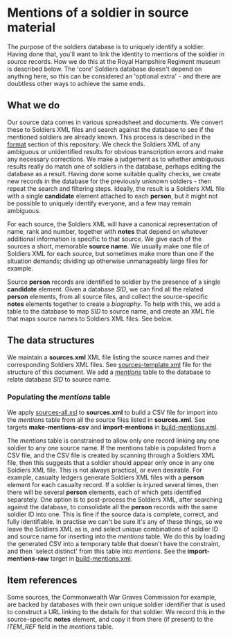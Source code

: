 # Mentions of a soldier in source material
The purpose of the soldiers database is to uniquely identify a soldier. Having done that, you'll want to link the identity to mentions of the soldier in source records. How we do this at the Royal Hampshire Regiment museum is described below. The 'core' Soldiers database doesn't depend on anything here, so this can be considered an 'optional extra' - and there are doubtless other ways to achieve the same ends.

## What we do 
Our source data comes in various spreadsheet and documents. We convert these to Soldiers XML files and search against the database to see if the mentioned soldiers are already known. This process is described in the [format](/format) section of this repository. We check the Soldiers XML of any ambiguous or unidentified results for obvious transcription errors and make any necessary corrections. We make a judgement as to whether ambiguous results really do match one of soldiers in the database, perhaps editing the database as a result. Having done some suitable quality checks, we create new records in the database for the previously unknown soldiers - then repeat the search and filtering steps. Ideally, the result is a Soldiers XML file with a single **candidate** element attached to each **person**, but it might not be possible to uniquely identify everyone, and a few may remain ambiguous.

For each source, the Soldiers XML will have a canonical representation of name, rank and number, together with **notes** that depend on whatever additional information is specific to that source. We give each of the sources a short, memorable **source name**. We usually make one file of Soldiers XML for each source, but sometimes make more than one if the situation demands; dividing up otherwise unmanageably large files for example.

Source **person** records are identified to soldier by the presence of a single **candidate** element. Given a database *SID*, we can find all the related **person** elements, from all source files, and collect the source-specific **notes** elements together to create a *biography*. To help with this, we add a table to the database to map *SID* to source name, and create an XML file that maps source names to Soldiers XML files. See below.

## The data structures
We maintain a **sources.xml** XML file listing the source names and their corresponding Soldiers XML files. See [sources-template.xml](sources-template.xml) file for the structure of this document. We add a *[mentions](schema)* table to the database to relate database *SID* to source name.

### Populating the *mentions* table
We apply [sources-all.xsl](xsl/sources-all.xsl) to **sources.xml** to build a CSV file for import into the *mentions* table from all the source files listed in **sources.xml**. See targets **make-mentions-csv** and **import-mentions** in [build-mentions.xml](build-mentions.xml).

The *mentions* table is constrained to allow only one record linking any one soldier to any one source name. If the mentions table is populated from a CSV file, and the CSV file is created by scanning through a Soldiers XML file, then this suggests that a soldier should appear only once in any one Soldiers XML file. This is not always practical, or even desirable. For example, casualty ledgers generate Soldiers XML files with a **person** element for each casualty record. If a soldier is injured several times, then there will be several **person** elements, each of which gets identified separately. One option is to post-process the Soldiers XML, after searching against the database, to consolidate all the **person** records with the same soldier ID into one. This is fine if the source data is complete, correct, and fully identifiable. In practise we can't be sure it's any of these things, so we leave the Soldiers XML as is, and select unique combinations of soldier ID and source name for inserting into the *mentions* table. We do this by loading the generated CSV into a temporary table that doesn't have the constraint, and then 'select distinct' from this table into *mentions*. See the **import-mentions-raw** target in [build-mentions.xml](build-mentions.xml).

## Item references
Some sources, the Commonwealth War Graves Commission for example, are backed by databases with their own unique soldier identifier that is used to construct a URL linking to the details for that soldier. We record this in the source-specific **notes** element, and copy it from there (if present) to the *ITEM_REF* field in the *mentions* table.
